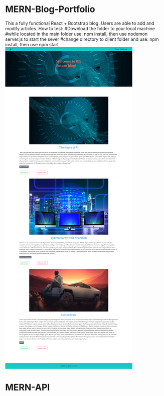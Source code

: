 # MERN-Blog-Portfolio
This a fully functional React + Bootstrap blog. Users are able to add and modify articles.
How to test:
#Download the folder to your local machine
#while located in the main folder use: npm install, then use nodemon server.js to start the sever
#change directory to client folder and use: npm install, then use npm start
![Alt text](https://github.com/furbo1/MERN-Blog-Portfolio/blob/master/Screenshot_2020-10-29%20React%20App.jpg)
# MERN-API
